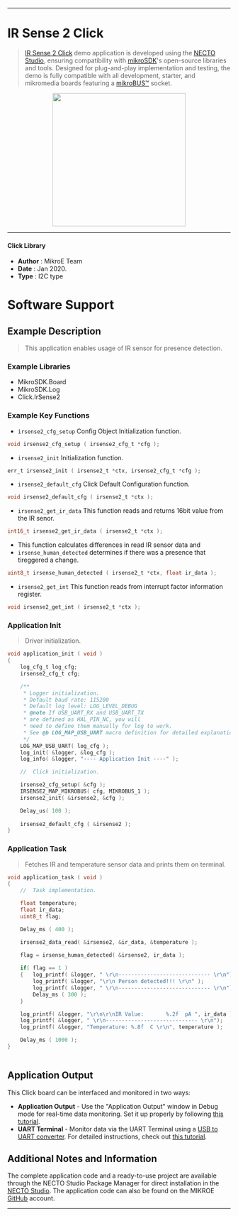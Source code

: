 
---
# IR Sense 2 Click

> [IR Sense 2 Click](https://www.mikroe.com/?pid_product=MIKROE-2966) demo application is developed using
the [NECTO Studio](https://www.mikroe.com/necto), ensuring compatibility with [mikroSDK](https://www.mikroe.com/mikrosdk)'s
open-source libraries and tools. Designed for plug-and-play implementation and testing, the demo is fully compatible with
all development, starter, and mikromedia boards featuring a [mikroBUS&trade;](https://www.mikroe.com/mikrobus) socket.

<p align="center">
  <img src="https://www.mikroe.com/?pid_product=MIKROE-2966&image=1" height=300px>
</p>

---

#### Click Library

- **Author**        : MikroE Team
- **Date**          : Jan 2020.
- **Type**          : I2C type

# Software Support

## Example Description

> This application enables usage of IR sensor for presence detection.

### Example Libraries

- MikroSDK.Board
- MikroSDK.Log
- Click.IrSense2

### Example Key Functions

- `irsense2_cfg_setup` Config Object Initialization function. 
```c
void irsense2_cfg_setup ( irsense2_cfg_t *cfg );
``` 
 
- `irsense2_init` Initialization function. 
```c
err_t irsense2_init ( irsense2_t *ctx, irsense2_cfg_t *cfg );
```

- `irsense2_default_cfg` Click Default Configuration function. 
```c
void irsense2_default_cfg ( irsense2_t *ctx );
```

- `irsense2_get_ir_data` This function reads and returns 16bit value from the IR senor. 
```c
int16_t irsense2_get_ir_data ( irsense2_t *ctx );
```
 
- This function calculates differences in read IR sensor data and
- `irsense_human_detected` determines if there was a presence that tireggered a change. 
```c
uint8_t irsense_human_detected ( irsense2_t *ctx, float ir_data );
```

- `irsense2_get_int` This function reads from interrupt factor information register. 
```c
void irsense2_get_int ( irsense2_t *ctx );
```

### Application Init

> Driver initialization.

```c
void application_init ( void )
{
    log_cfg_t log_cfg;
    irsense2_cfg_t cfg;

    /** 
     * Logger initialization.
     * Default baud rate: 115200
     * Default log level: LOG_LEVEL_DEBUG
     * @note If USB_UART_RX and USB_UART_TX 
     * are defined as HAL_PIN_NC, you will 
     * need to define them manually for log to work. 
     * See @b LOG_MAP_USB_UART macro definition for detailed explanation.
     */
    LOG_MAP_USB_UART( log_cfg );
    log_init( &logger, &log_cfg );
    log_info( &logger, "---- Application Init ----" );

    //  Click initialization.

    irsense2_cfg_setup( &cfg );
    IRSENSE2_MAP_MIKROBUS( cfg, MIKROBUS_1 );
    irsense2_init( &irsense2, &cfg );

    Delay_us( 100 );
    
    irsense2_default_cfg ( &irsense2 );
}
```

### Application Task

> Fetches IR and temperature sensor data and prints them on terminal.

```c
void application_task ( void )
{
    //  Task implementation.

    float temperature;
    float ir_data;
    uint8_t flag;

    Delay_ms ( 400 );

    irsense2_data_read( &irsense2, &ir_data, &temperature );

    flag = irsense_human_detected( &irsense2, ir_data );
    
    if( flag == 1 )
    {   log_printf( &logger, " \r\n----------------------------- \r\n");
        log_printf( &logger, "\r\n Person detected!!! \r\n" );
        log_printf( &logger, " \r\n----------------------------- \r\n");
        Delay_ms ( 300 );
    }

    log_printf( &logger, "\r\n\r\nIR Value:       %.2f  pA ", ir_data );
    log_printf( &logger, " \r\n----------------------------- \r\n");
    log_printf( &logger, "Temperature: %.8f  C \r\n", temperature );

    Delay_ms ( 1000 );
}
 

```

## Application Output

This Click board can be interfaced and monitored in two ways:
- **Application Output** - Use the "Application Output" window in Debug mode for real-time data monitoring.
Set it up properly by following [this tutorial](https://www.youtube.com/watch?v=ta5yyk1Woy4).
- **UART Terminal** - Monitor data via the UART Terminal using
a [USB to UART converter](https://www.mikroe.com/click/interface/usb?interface*=uart,uart). For detailed instructions,
check out [this tutorial](https://help.mikroe.com/necto/v2/Getting%20Started/Tools/UARTTerminalTool).

## Additional Notes and Information

The complete application code and a ready-to-use project are available through the NECTO Studio Package Manager for 
direct installation in the [NECTO Studio](https://www.mikroe.com/necto). The application code can also be found on
the MIKROE [GitHub](https://github.com/MikroElektronika/mikrosdk_click_v2) account.

---
